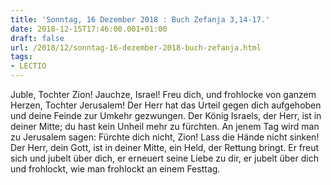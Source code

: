 ```yaml
---
title: 'Sonntag, 16 Dezember 2018 : Buch Zefanja 3,14-17.'
date: 2018-12-15T17:46:00.001+01:00
draft: false
url: /2018/12/sonntag-16-dezember-2018-buch-zefanja.html
tags: 
- LECTIO
---
```


Juble, Tochter Zion! Jauchze, Israel! Freu dich, und frohlocke von ganzem Herzen, Tochter Jerusalem! Der Herr hat das Urteil gegen dich aufgehoben und deine Feinde zur Umkehr gezwungen. Der König Israels, der Herr, ist in deiner Mitte; du hast kein Unheil mehr zu fürchten. An jenem Tag wird man zu Jerusalem sagen: Fürchte dich nicht, Zion! Lass die Hände nicht sinken! Der Herr, dein Gott, ist in deiner Mitte, ein Held, der Rettung bringt. Er freut sich und jubelt über dich, er erneuert seine Liebe zu dir, er jubelt über dich und frohlockt, wie man frohlockt an einem Festtag.